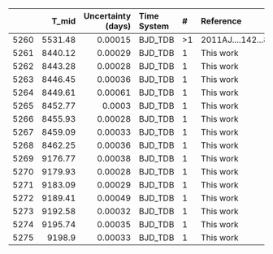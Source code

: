 |      |   T_mid |   Uncertainty (days) | Time System   | #   | Reference           |
|-----:|--------:|---------------------:|:--------------|:----|:--------------------|
| 5260 | 5531.48 |              0.00015 | BJD_TDB       | >1  | 2011AJ....142...86E |
| 5261 | 8440.12 |              0.00029 | BJD_TDB       | 1   | This work           |
| 5262 | 8443.28 |              0.00028 | BJD_TDB       | 1   | This work           |
| 5263 | 8446.45 |              0.00036 | BJD_TDB       | 1   | This work           |
| 5264 | 8449.61 |              0.00061 | BJD_TDB       | 1   | This work           |
| 5265 | 8452.77 |              0.0003  | BJD_TDB       | 1   | This work           |
| 5266 | 8455.93 |              0.00028 | BJD_TDB       | 1   | This work           |
| 5267 | 8459.09 |              0.00033 | BJD_TDB       | 1   | This work           |
| 5268 | 8462.25 |              0.00036 | BJD_TDB       | 1   | This work           |
| 5269 | 9176.77 |              0.00038 | BJD_TDB       | 1   | This work           |
| 5270 | 9179.93 |              0.00028 | BJD_TDB       | 1   | This work           |
| 5271 | 9183.09 |              0.00029 | BJD_TDB       | 1   | This work           |
| 5272 | 9189.41 |              0.00049 | BJD_TDB       | 1   | This work           |
| 5273 | 9192.58 |              0.00032 | BJD_TDB       | 1   | This work           |
| 5274 | 9195.74 |              0.00035 | BJD_TDB       | 1   | This work           |
| 5275 | 9198.9  |              0.00033 | BJD_TDB       | 1   | This work           |